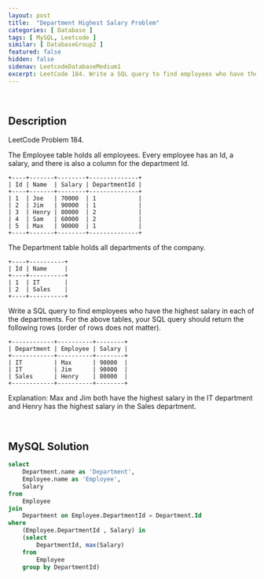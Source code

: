 ```yaml
---
layout: post
title:  "Department Highest Salary Problem"
categories: [ Database ]
tags: [ MySQL, Leetcode ]
similar: [ DatabaseGroup2 ]
featured: false
hidden: false
sidenav: LeetcodeDatabaseMedium1
excerpt: LeetCode 184. Write a SQL query to find employees who have the highest salary in each of the departments.
---
```


<br />

## Description

LeetCode Problem 184. 

The Employee table holds all employees. Every employee has an Id, a salary, and there is also a column for the department Id.

```
+----+-------+--------+--------------+
| Id | Name  | Salary | DepartmentId |
+----+-------+--------+--------------+
| 1  | Joe   | 70000  | 1            |
| 2  | Jim   | 90000  | 1            |
| 3  | Henry | 80000  | 2            |
| 4  | Sam   | 60000  | 2            |
| 5  | Max   | 90000  | 1            |
+----+-------+--------+--------------+
```

The Department table holds all departments of the company.

```
+----+----------+
| Id | Name     |
+----+----------+
| 1  | IT       |
| 2  | Sales    |
+----+----------+
```

Write a SQL query to find employees who have the highest salary in each of the departments. For the above tables, your SQL query should return the following rows (order of rows does not matter).

```
+------------+----------+--------+
| Department | Employee | Salary |
+------------+----------+--------+
| IT         | Max      | 90000  |
| IT         | Jim      | 90000  |
| Sales      | Henry    | 80000  |
+------------+----------+--------+
```

Explanation: Max and Jim both have the highest salary in the IT department and Henry has the highest salary in the Sales department.

<br />

## MySQL Solution


```sql
select
    Department.name as 'Department',
    Employee.name as 'Employee',
    Salary
from
    Employee
join
    Department on Employee.DepartmentId = Department.Id
where
    (Employee.DepartmentId , Salary) in
    (select
        DepartmentId, max(Salary)
    from
        Employee
    group by DepartmentId)
```
